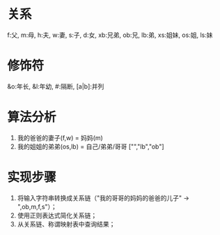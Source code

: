 # 关系
f:父, m:母, h:夫, w:妻, s:子, d:女, xb:兄弟, ob:兄, lb:弟, xs:姐妹, os:姐, ls:妹

# 修饰符
&o:年长, &l:年幼, #:隔断, [a|b]:并列

# 算法分析
 1. 我的爸爸的妻子(f,w) = 妈妈(m)
 2. 我的姐姐的弟弟(os,lb) = 自己/弟弟/哥哥 ["","lb","ob"]

# 实现步骤

1. 将输入字符串转换成关系链（"我的哥哥的妈妈的爸爸的儿子" -> ",ob,m,f,s"）；
2. 使用正则表达式简化关系链；
3. 从关系链、称谓映射表中查询结果；
